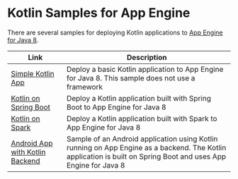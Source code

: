 Kotlin Samples for App Engine
=============================

There are several samples for deploying Kotlin applications to
[App Engine for Java 8](https://cloud.google.com/appengine/docs/standard/java/runtime-java8).

|Link|Description|
|---|---|
|[Simple Kotlin App](https://github.com/GoogleCloudPlatform/getting-started-java/tree/master/appengine-standard-java8/kotlin-appengine-standard)|Deploy a basic Kotlin application to App Engine for Java 8. This sample does not use a framework|
|[Kotlin on Spring Boot](https://github.com/GoogleCloudPlatform/getting-started-java/tree/master/appengine-standard-java8/kotlin-springboot-appengine-standard)|Deploy a Kotlin application built with Spring Boot to App Engine for Java 8|
|[Kotlin on Spark](https://github.com/GoogleCloudPlatform/getting-started-java/tree/master/appengine-standard-java8/kotlin-spark-appengine-standard)|Deploy a Kotlin application built with Spark to App Engine for Java 8|
|[Android App with Kotlin Backend](https://github.com/GoogleCloudPlatform/kotlin-samples/tree/master/getting-started/android-frontend-with-appengine-backend)|Sample of an Android application using Kotlin running on App Engine as a backend. The Kotlin application is built on Spring Boot and uses App Engine for Java 8|
